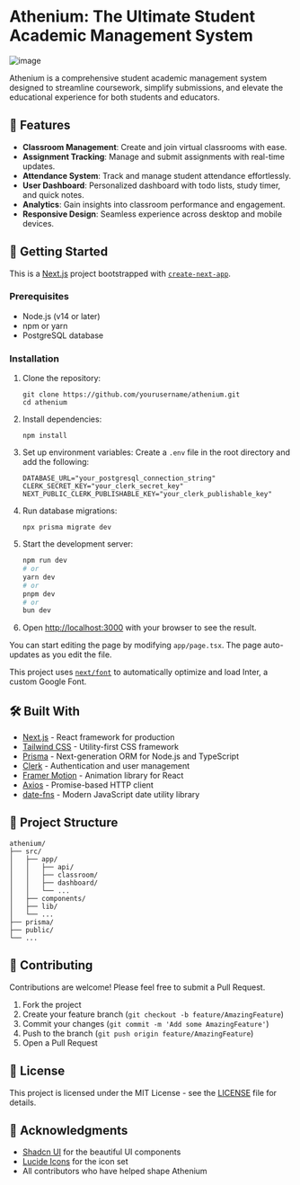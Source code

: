 # Athenium: The Ultimate Student Academic Management System

![image](https://github.com/user-attachments/assets/d119a9e6-5f66-426f-a449-09bacf8d81f2)


Athenium is a comprehensive student academic management system designed to streamline coursework, simplify submissions, and elevate the educational experience for both students and educators.

## 🌟 Features

- **Classroom Management**: Create and join virtual classrooms with ease.
- **Assignment Tracking**: Manage and submit assignments with real-time updates.
- **Attendance System**: Track and manage student attendance effortlessly.
- **User Dashboard**: Personalized dashboard with todo lists, study timer, and quick notes.
- **Analytics**: Gain insights into classroom performance and engagement.
- **Responsive Design**: Seamless experience across desktop and mobile devices.

## 🚀 Getting Started

This is a [Next.js](https://nextjs.org/) project bootstrapped with [`create-next-app`](https://github.com/vercel/next.js/tree/canary/packages/create-next-app).

### Prerequisites

- Node.js (v14 or later)
- npm or yarn
- PostgreSQL database

### Installation

1. Clone the repository:
   ```
   git clone https://github.com/yourusername/athenium.git
   cd athenium
   ```

2. Install dependencies:
   ```
   npm install
   ```

3. Set up environment variables:
   Create a `.env` file in the root directory and add the following:
   ```
   DATABASE_URL="your_postgresql_connection_string"
   CLERK_SECRET_KEY="your_clerk_secret_key"
   NEXT_PUBLIC_CLERK_PUBLISHABLE_KEY="your_clerk_publishable_key"
   ```

4. Run database migrations:
   ```
   npx prisma migrate dev
   ```

5. Start the development server:
   ```bash
   npm run dev
   # or
   yarn dev
   # or
   pnpm dev
   # or
   bun dev
   ```

6. Open [http://localhost:3000](http://localhost:3000) with your browser to see the result.

You can start editing the page by modifying `app/page.tsx`. The page auto-updates as you edit the file.

This project uses [`next/font`](https://nextjs.org/docs/basic-features/font-optimization) to automatically optimize and load Inter, a custom Google Font.

## 🛠️ Built With

- [Next.js](https://nextjs.org/) - React framework for production
- [Tailwind CSS](https://tailwindcss.com/) - Utility-first CSS framework
- [Prisma](https://www.prisma.io/) - Next-generation ORM for Node.js and TypeScript
- [Clerk](https://clerk.dev/) - Authentication and user management
- [Framer Motion](https://www.framer.com/motion/) - Animation library for React
- [Axios](https://axios-http.com/) - Promise-based HTTP client
- [date-fns](https://date-fns.org/) - Modern JavaScript date utility library

## 📁 Project Structure

```
athenium/
├── src/
│   ├── app/
│   │   ├── api/
│   │   ├── classroom/
│   │   ├── dashboard/
│   │   └── ...
│   ├── components/
│   ├── lib/
│   └── ...
├── prisma/
├── public/
└── ...
```

## 🤝 Contributing

Contributions are welcome! Please feel free to submit a Pull Request.

1. Fork the project
2. Create your feature branch (`git checkout -b feature/AmazingFeature`)
3. Commit your changes (`git commit -m 'Add some AmazingFeature'`)
4. Push to the branch (`git push origin feature/AmazingFeature`)
5. Open a Pull Request

## 📄 License

This project is licensed under the MIT License - see the [LICENSE](LICENSE) file for details.

## 🙏 Acknowledgments

- [Shadcn UI](https://ui.shadcn.com/) for the beautiful UI components
- [Lucide Icons](https://lucide.dev/) for the icon set
- All contributors who have helped shape Athenium
